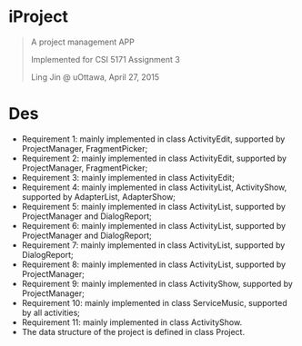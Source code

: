 # iProject

> A project management APP
>
> Implemented for CSI 5171 Assignment 3
>
> Ling Jin @ uOttawa, April 27, 2015

# Des

- Requirement 1: mainly implemented in class ActivityEdit, supported by ProjectManager, FragmentPicker;
- Requirement 2: mainly implemented in class ActivityEdit, supported by ProjectManager, FragmentPicker;
- Requirement 3: mainly implemented in class ActivityEdit;
- Requirement 4: mainly implemented in class ActivityList, ActivityShow, supported by AdapterList, AdapterShow;
- Requirement 5: mainly implemented in class ActivityList, supported by ProjectManager and DialogReport;
- Requirement 6: mainly implemented in class ActivityList, supported by ProjectManager and DialogReport;
- Requirement 7: mainly implemented in class ActivityList, supported by DialogReport;
- Requirement 8: mainly implemented in class ActivityList, supported by ProjectManager;
- Requirement 9: mainly implemented in class ActivityShow, supported by ProjectManager;
- Requirement 10: mainly implemented in class ServiceMusic, supported by all activities;
- Requirement 11: mainly implemented in class ActivityShow.
- The data structure of the project is defined in class Project.
